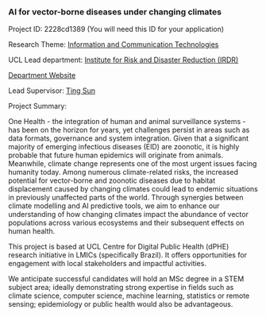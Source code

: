 ### AI for vector-borne diseases under changing climates

Project ID: 2228cd1389
(You will need this ID for your application)

Research Theme: [Information and Communication Technologies](../themes/information-and-communication-technologies.md)

UCL Lead department: [Institute for Risk and Disaster Reduction (IRDR)](../departments/institute-for-risk-and-disaster-reduction.md)

[Department Website](https://www.ucl.ac.uk/risk-disaster-reduction)

Lead Supervisor: [Ting Sun](https://profiles.ucl.ac.uk/88606)

Project Summary:

One Health - the integration of human and animal surveillance systems - has been on the horizon for years, yet challenges persist in areas such as data formats, governance and system integration. Given that a significant majority of emerging infectious diseases (EID) are zoonotic, it is highly probable that future human epidemics will originate from animals. Meanwhile, climate change represents one of the most urgent issues facing humanity today. Among numerous climate-related risks, the increased potential for vector-borne and zoonotic diseases due to habitat displacement caused by changing climates could lead to endemic situations in previously unaffected parts of the world. Through synergies between climate modelling and AI predictive tools, we aim to enhance our understanding of how changing climates impact the abundance of vector populations across various ecosystems and their subsequent effects on human health.

This project is based at UCL Centre for Digital Public Health (dPHE) research initiative in LMICs (specifically Brazil). It offers opportunities for engagement with local stakeholders and impactful activities. 

We anticipate successful candidates will hold an MSc degree in a STEM subject area; ideally demonstrating strong expertise in fields such as climate science, computer science, machine learning, statistics or remote sensing; epidemiology or public health would also be advantageous.

